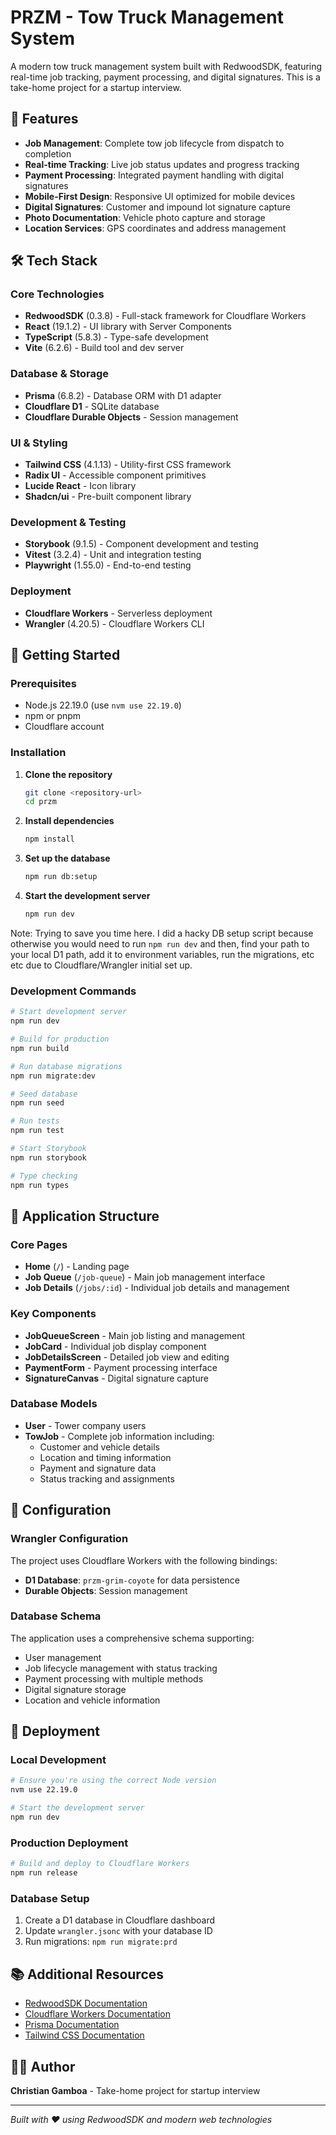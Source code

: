 # PRZM - Tow Truck Management System

A modern tow truck management system built with RedwoodSDK, featuring real-time job tracking, payment processing, and digital signatures. This is a take-home project for a startup interview.

## 🚛 Features

- **Job Management**: Complete tow job lifecycle from dispatch to completion
- **Real-time Tracking**: Live job status updates and progress tracking
- **Payment Processing**: Integrated payment handling with digital signatures
- **Mobile-First Design**: Responsive UI optimized for mobile devices
- **Digital Signatures**: Customer and impound lot signature capture
- **Photo Documentation**: Vehicle photo capture and storage
- **Location Services**: GPS coordinates and address management

## 🛠️ Tech Stack

### Core Technologies
- **RedwoodSDK** (0.3.8) - Full-stack framework for Cloudflare Workers
- **React** (19.1.2) - UI library with Server Components
- **TypeScript** (5.8.3) - Type-safe development
- **Vite** (6.2.6) - Build tool and dev server

### Database & Storage
- **Prisma** (6.8.2) - Database ORM with D1 adapter
- **Cloudflare D1** - SQLite database
- **Cloudflare Durable Objects** - Session management

### UI & Styling
- **Tailwind CSS** (4.1.13) - Utility-first CSS framework
- **Radix UI** - Accessible component primitives
- **Lucide React** - Icon library
- **Shadcn/ui** - Pre-built component library


### Development & Testing
- **Storybook** (9.1.5) - Component development and testing
- **Vitest** (3.2.4) - Unit and integration testing
- **Playwright** (1.55.0) - End-to-end testing

### Deployment
- **Cloudflare Workers** - Serverless deployment
- **Wrangler** (4.20.5) - Cloudflare Workers CLI

## 🚀 Getting Started

### Prerequisites

- Node.js 22.19.0 (use `nvm use 22.19.0`)
- npm or pnpm
- Cloudflare account

### Installation

1. **Clone the repository**
   ```bash
   git clone <repository-url>
   cd przm
   ```

2. **Install dependencies**
   ```bash
   npm install
   ```

3. **Set up the database**
   ```bash
   npm run db:setup
   ```

4. **Start the development server**
   ```bash
   npm run dev
   ```

Note: Trying to save you time here. I did a hacky DB setup script because otherwise you would need to run `npm run dev` and then, find your path to your local D1 path, add it to environment variables, run the migrations, etc etc due to Cloudflare/Wrangler initial set up.

### Development Commands

```bash
# Start development server
npm run dev

# Build for production
npm run build

# Run database migrations
npm run migrate:dev

# Seed database
npm run seed

# Run tests
npm run test

# Start Storybook
npm run storybook

# Type checking
npm run types
```

## 📱 Application Structure

### Core Pages
- **Home** (`/`) - Landing page
- **Job Queue** (`/job-queue`) - Main job management interface
- **Job Details** (`/jobs/:id`) - Individual job details and management

### Key Components
- **JobQueueScreen** - Main job listing and management
- **JobCard** - Individual job display component
- **JobDetailsScreen** - Detailed job view and editing
- **PaymentForm** - Payment processing interface
- **SignatureCanvas** - Digital signature capture

### Database Models
- **User** - Tower company users
- **TowJob** - Complete job information including:
  - Customer and vehicle details
  - Location and timing information
  - Payment and signature data
  - Status tracking and assignments

## 🔧 Configuration

### Wrangler Configuration
The project uses Cloudflare Workers with the following bindings:
- **D1 Database**: `przm-grim-coyote` for data persistence
- **Durable Objects**: Session management

### Database Schema
The application uses a comprehensive schema supporting:
- User management
- Job lifecycle management with status tracking
- Payment processing with multiple methods
- Digital signature storage
- Location and vehicle information

## 🚀 Deployment

### Local Development
```bash
# Ensure you're using the correct Node version
nvm use 22.19.0

# Start the development server
npm run dev
```

### Production Deployment
```bash
# Build and deploy to Cloudflare Workers
npm run release
```

### Database Setup
1. Create a D1 database in Cloudflare dashboard
2. Update `wrangler.jsonc` with your database ID
3. Run migrations: `npm run migrate:prd`

## 📚 Additional Resources

- [RedwoodSDK Documentation](https://docs.rwsdk.com/)
- [Cloudflare Workers Documentation](https://developers.cloudflare.com/workers/)
- [Prisma Documentation](https://www.prisma.io/docs/)
- [Tailwind CSS Documentation](https://tailwindcss.com/docs)

## 👨‍💻 Author

**Christian Gamboa** - Take-home project for startup interview

---

*Built with ❤️ using RedwoodSDK and modern web technologies*